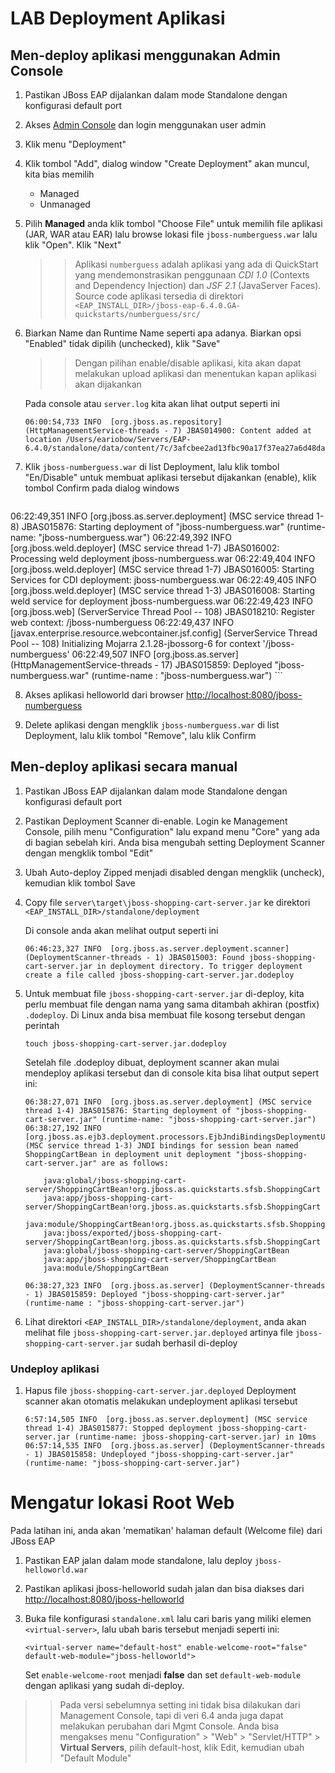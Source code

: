 # LAB Deployment Aplikasi

Men-deploy aplikasi menggunakan Admin Console
---------------------------------------------

1.  Pastikan JBoss EAP dijalankan dalam mode Standalone dengan konfigurasi default port
2.  Akses [Admin Console](http://localhost:8080) dan login menggunakan user admin
   
3.  Klik menu "Deployment"
4.  Klik tombol "Add", dialog window "Create Deployment" akan muncul, kita bias memilih
	- Managed
	- Unmanaged
5.  Pilih __Managed__ anda klik tombol "Choose File" untuk memilih file aplikasi (JAR, WAR atau EAR) lalu browse lokasi file `jboss-numberguess.war` lalu klik "Open". Klik "Next"

	>> Aplikasi `numberguess` adalah aplikasi yang ada di QuickStart yang mendemonstrasikan penggunaan *CDI 1.0*  (Contexts and Dependency Injection) dan *JSF 2.1* (JavaServer Faces). Source code aplikasi tersedia di direktori `<EAP_INSTALL_DIR>/jboss-eap-6.4.0.GA-quickstarts/numberguess/src/`

6.  Biarkan Name dan Runtime Name seperti apa adanya. Biarkan opsi  "Enabled" tidak dipilih (unchecked), klik "Save"

	>> Dengan pilihan enable/disable aplikasi, kita akan dapat melakukan upload aplikasi dan menentukan kapan aplikasi akan dijakankan
	
	Pada console atau `server.log` kita akan lihat output seperti ini
	
	```
	06:00:54,733 INFO  [org.jboss.as.repository] (HttpManagementService-threads - 7) JBAS014900: Content added at location /Users/eariobow/Servers/EAP-6.4.0/standalone/data/content/7c/3afcbee2ad13fbc90a17f37ea27a6d48da5378/content	
	```

7.  Klik `jboss-numberguess.war` di list Deployment, lalu klik tombol "En/Disable" untuk membuat aplikasi tersebut dijakankan (enable), klik tombol Confirm pada dialog windows   

	```
06:22:49,351 INFO  [org.jboss.as.server.deployment] (MSC service thread 1-8) JBAS015876: Starting deployment of "jboss-numberguess.war" (runtime-name: "jboss-numberguess.war")
06:22:49,392 INFO  [org.jboss.weld.deployer] (MSC service thread 1-7) JBAS016002: Processing weld deployment jboss-numberguess.war
06:22:49,404 INFO  [org.jboss.weld.deployer] (MSC service thread 1-7) JBAS016005: Starting Services for CDI deployment: jboss-numberguess.war
06:22:49,405 INFO  [org.jboss.weld.deployer] (MSC service thread 1-3) JBAS016008: Starting weld service for deployment jboss-numberguess.war
06:22:49,423 INFO  [org.jboss.web] (ServerService Thread Pool -- 108) JBAS018210: Register web context: /jboss-numberguess
06:22:49,437 INFO  [javax.enterprise.resource.webcontainer.jsf.config] (ServerService Thread Pool -- 108) Initializing Mojarra 2.1.28-jbossorg-6  for context '/jboss-numberguess'
06:22:49,507 INFO  [org.jboss.as.server] (HttpManagementService-threads - 17) JBAS015859: Deployed "jboss-numberguess.war" (runtime-name : "jboss-numberguess.war")
	```
	
8. Akses aplikasi helloworld dari browser [http://localhost:8080/jboss-numberguess](http://localhost:8080/jboss-numberguess)

9. Delete aplikasi dengan mengklik `jboss-numberguess.war` di list Deployment, lalu klik tombol "Remove", lalu klik Confirm


Men-deploy aplikasi secara manual 
---------------------------------

1.  Pastikan JBoss EAP dijalankan dalam mode Standalone dengan konfigurasi default port
2.  Pastikan Deployment Scanner di-enable. Login ke Management Console, pilih menu "Configuration" lalu expand menu "Core" yang ada di bagian sebelah kiri. Anda bisa mengubah setting Deployment Scanner dengan mengklik tombol "Edit"
3.  Ubah Auto-deploy Zipped menjadi disabled dengan mengklik (uncheck), kemudian klik tombol Save
4.  Copy file `server\target\jboss-shopping-cart-server.jar` ke direktori `<EAP_INSTALL_DIR>/standalone/deployment`

	Di console anda akan melihat output seperti ini
	```
	06:46:23,327 INFO  [org.jboss.as.server.deployment.scanner] (DeploymentScanner-threads - 1) JBAS015003: Found jboss-shopping-cart-server.jar in deployment directory. To trigger deployment create a file called jboss-shopping-cart-server.jar.dodeploy	
	```

5.  Untuk membuat file `jboss-shopping-cart-server.jar` di-deploy, kita perlu membuat file dengan nama yang sama ditambah akhiran (postfix) `.dodeploy`. Di Linux anda bisa membuat file kosong tersebut dengan perintah

	```
	touch jboss-shopping-cart-server.jar.dodeploy
	```
	
	Setelah file .dodeploy dibuat, deployment scanner akan mulai mendeploy aplikasi tersebut dan di console kita bisa lihat output sepert ini:

	```
	06:38:27,071 INFO  [org.jboss.as.server.deployment] (MSC service thread 1-4) JBAS015876: Starting deployment of "jboss-shopping-cart-server.jar" (runtime-name: "jboss-shopping-cart-server.jar")
	06:38:27,192 INFO  [org.jboss.as.ejb3.deployment.processors.EjbJndiBindingsDeploymentUnitProcessor] (MSC service thread 1-3) JNDI bindings for session bean named ShoppingCartBean in deployment unit deployment "jboss-shopping-cart-server.jar" are as follows:

		java:global/jboss-shopping-cart-server/ShoppingCartBean!org.jboss.as.quickstarts.sfsb.ShoppingCart
		java:app/jboss-shopping-cart-server/ShoppingCartBean!org.jboss.as.quickstarts.sfsb.ShoppingCart
		java:module/ShoppingCartBean!org.jboss.as.quickstarts.sfsb.ShoppingCart
		java:jboss/exported/jboss-shopping-cart-server/ShoppingCartBean!org.jboss.as.quickstarts.sfsb.ShoppingCart
		java:global/jboss-shopping-cart-server/ShoppingCartBean
		java:app/jboss-shopping-cart-server/ShoppingCartBean
		java:module/ShoppingCartBean

	06:38:27,323 INFO  [org.jboss.as.server] (DeploymentScanner-threads - 1) JBAS015859: Deployed "jboss-shopping-cart-server.jar" (runtime-name : "jboss-shopping-cart-server.jar")	
	```
4. Lihat direktori `<EAP_INSTALL_DIR>/standalone/deployment`, anda akan melihat file `jboss-shopping-cart-server.jar.deployed` artinya file `jboss-shopping-cart-server.jar` sudah berhasil di-deploy


### Undeploy aplikasi

1. Hapus file `jboss-shopping-cart-server.jar.deployed`
   Deployment scanner akan otomatis melakukan undeployment aplikasi tersebut
   
	```
	6:57:14,505 INFO  [org.jboss.as.server.deployment] (MSC service thread 1-4) JBAS015877: Stopped deployment jboss-shopping-cart-server.jar (runtime-name: jboss-shopping-cart-server.jar) in 10ms
	06:57:14,535 INFO  [org.jboss.as.server] (DeploymentScanner-threads - 1) JBAS015858: Undeployed "jboss-shopping-cart-server.jar" (runtime-name: "jboss-shopping-cart-server.jar")
	```
Mengatur lokasi Root Web
========================

Pada latihan ini, anda akan 'mematikan' halaman default (Welcome file) dari JBoss EAP

1.  Pastikan EAP jalan dalam mode standalone, lalu deploy `jboss-helloworld.war`
2.  Pastikan aplikasi jboss-helloworld sudah jalan dan bisa diakses dari [http://localhost:8080/jboss-helloworld](http://localhost:8080/jboss-helloworld)
3.  Buka file konfigurasi `standalone.xml` lalu cari baris yang miliki elemen `<virtual-server>`, lalu ubah baris tersebut menjadi seperti ini:

	```
	<virtual-server name="default-host" enable-welcome-root="false" default-web-module="jboss-helloworld">
	```

	Set `enable-welcome-root` menjadi __false__ dan set `default-web-module` dengan aplikasi yang sudah di-deploy.

>> Pada versi sebelumnya setting ini tidak bisa dilakukan dari Management Console, tapi di veri 6.4 anda juga dapat melakukan perubahan dari Mgmt Console. Anda bisa mengakses menu "Configuration" > "Web" > "Servlet/HTTP" > __Virtual Servers__, pilih default-host, klik Edit, kemudian ubah "Default Module"
